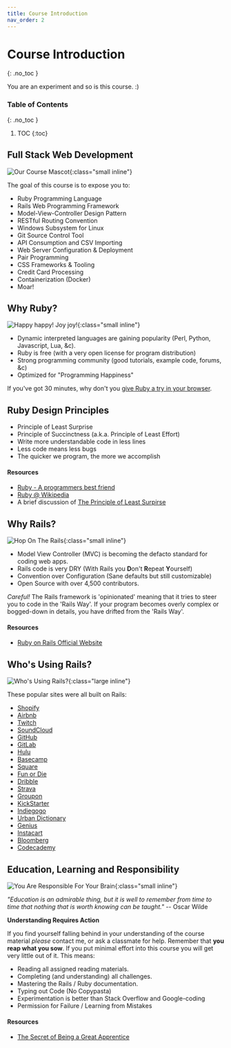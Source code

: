 ```yaml
---
title: Course Introduction
nav_order: 2
---
```


<!--prettier-ignore-start-->
# Course Introduction 
{: .no_toc }

You are an experiment and so is this course. :)

### Table of Contents
{: .no_toc }

1. TOC
{:toc}

<!--prettier-ignore-end-->

## Full Stack Web Development

![Our Course Mascot](cat.jpg){:class="small inline"}

The goal of this course is to expose you to:

- Ruby Programming Language
- Rails Web Programming Framework
- Model-View-Controller Design Pattern
- RESTful Routing Convention
- Windows Subsystem for Linux
- Git Source Control Tool
- API Consumption and CSV Importing
- Web Server Configuration & Deployment
- Pair Programming
- CSS Frameworks & Tooling
- Credit Card Processing
- Containerization (Docker)
- Moar!

## Why Ruby?

![Happy happy! Joy joy!](ruby_makes_me_happy.png){:class="small inline"}

- Dynamic interpreted languages are gaining popularity (Perl, Python, Javascript, Lua, &c).
- Ruby is free (with a very open license for program distribution)
- Strong programming community (good tutorials, example code, forums, &c)
- Optimized for "Programming Happiness"

If you've got 30 minutes, why don't you [give Ruby a try in your browser](https://try.ruby-lang.org/).

## Ruby Design Principles

- Principle of Least Surprise
- Principle of Succinctness (a.k.a. Principle of Least Effort)
- Write more understandable code in less lines
- Less code means less bugs
- The quicker we program, the more we accomplish

#### Resources

- [Ruby - A programmers best friend](http://www.ruby-lang.org/en/)
- [Ruby @ Wikipedia](http://en.wikipedia.org/wiki/Ruby_programming_language)
- A brief discussion of [The Principle of Least Surpirse](http://en.wikipedia.org/wiki/Principle_of_least_astonishment)

## Why Rails?

![Hop On The Rails](ruby_rails.png){:class="small inline"}

- Model View Controller (MVC) is becoming the defacto standard for coding web apps.
- Rails code is very DRY (With Rails you **D**on't **R**epeat **Y**ourself)
- Convention over Configuration (Sane defaults but still customizable)
- Open Source with over 4,500 contributors.

_Careful!_ The Rails framework is 'opinionated' meaning that it tries to steer you to code in the 'Rails Way'. If your program becomes overly complex or bogged-down in details, you have drifted from the 'Rails Way'.

#### Resources

- [Ruby on Rails Official Website](http://rubyonrails.org/)

## Who's Using Rails?

![Who's Using Rails?](rubyrails.png){:class="large inline"}

These popular sites were all built on Rails:

- [Shopify](https://www.shopify.ca/)
- [Airbnb](https://www.airbnb.com/)
- [Twitch](https://www.twitch.tv/)
- [SoundCloud](https://soundcloud.com)
- [GitHub](https://github.com/)
- [GitLab](https://gitlab.com/)
- [Hulu](http://www.hulu.com/)
- [Basecamp](https://basecamp.com/)
- [Square](https://squareup.com/)
- [Fun or Die](https://www.funnyordie.com/)
- [Dribble](https://dribbble.com/)
- [Strava](https://strava.com/)
- [Groupon](https://www.groupon.com/)
- [KickStarter](https://www.kickstarter.com/)
- [Indiegogo](https://www.indiegogo.com/)
- [Urban Dictionary](https://www.urbandictionary.com/)
- [Genius](https://www.genius.com)
- [Instacart](https://www.instacart.com/)
- [Bloomberg](https://www.bloomberg.com/)
- [Codecademy](https://www.codecademy.com/)

## Education, Learning and Responsibility

![You Are Responsible For Your Brain](understanding-the-brain.jpg){:class="small inline"}

_"Education is an admirable thing, but it is well to remember from time to time that nothing that is worth knowing can be taught."_ -- Oscar Wilde

**Understanding Requires Action**

If you find yourself falling behind in your understanding of the course material _please_ contact me, or ask a classmate for help. Remember that **you reap what you sow**. If you put minimal effort into this course you will get very little out of it. This means:

- Reading all assigned reading materials.
- Completing (and understanding) all challenges.
- Mastering the Rails / Ruby documentation.
- Typing out Code (No Copypasta)
- Experimentation is better than Stack Overflow and Google-coding
- Permission for Failure / Learning from Mistakes

#### Resources

- [The Secret of Being a Great Apprentice](http://www.skorks.com/2009/09/the-secret-of-being-a-great-apprentice/)
